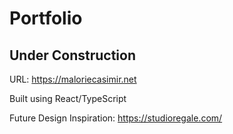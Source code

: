 # Portfolio
## Under Construction

URL: https://maloriecasimir.net

Built using React/TypeScript

Future Design Inspiration: https://studioregale.com/
